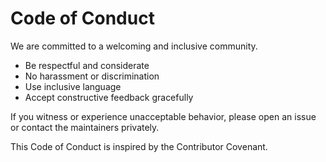 # Code of Conduct

We are committed to a welcoming and inclusive community.

- Be respectful and considerate
- No harassment or discrimination
- Use inclusive language
- Accept constructive feedback gracefully

If you witness or experience unacceptable behavior, please open an issue or contact the maintainers privately.

This Code of Conduct is inspired by the Contributor Covenant.
